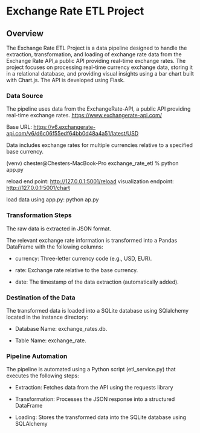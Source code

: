 
#  Exchange Rate ETL Project

## Overview

The Exchange Rate ETL Project is a data pipeline designed to handle the extraction, transformation, and loading of exchange rate data from the Exchange Rate API,a public API providing real-time exchange rates. The project focuses on processing real-time currency exchange data, storing it in a relational database, and providing visual insights using a bar chart built with Chart.js. The API is developed using Flask.



### Data Source

The pipeline uses data from the ExchangeRate-API, a public API providing real-time exchange rates.  https://www.exchangerate-api.com/

Base URL: https://v6.exchangerate-api.com/v6/d6c06f55edf64bb0d48a4a51/latest/USD

Data includes exchange rates for multiple currencies relative to a specified base currency.

(venv) chester@Chesters-MacBook-Pro exchange_rate_etl % python app.py

reload end point: http://127.0.0.1:5001/reload
visualization endpoint: http://127.0.0.1:5001/chart

load data using app.py: python ap.py

### Transformation Steps

The raw data is extracted in JSON format.

The relevant exchange rate information is transformed into a Pandas DataFrame with the following columns:

 * currency: Three-letter currency code (e.g., USD, EUR).

 * rate: Exchange rate relative to the base currency.

 * date: The timestamp of the data extraction (automatically added).

### Destination of the Data

The transformed data is loaded into a SQLite database using SQlalchemy located in the instance directory:

 * Database Name: exchange_rates.db.

 * Table Name: exchange_rate.

### Pipeline Automation

The pipeline is automated using a Python script (etl_service.py) that executes the following steps:

* Extraction: Fetches data from the API using the requests library

* Transformation: Processes the JSON response into a structured DataFrame

* Loading: Stores the transformed data into the SQLite database using SQLAlchemy

